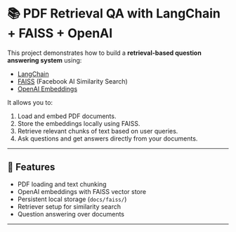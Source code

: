 # 📚 PDF Retrieval QA with LangChain + FAISS + OpenAI

This project demonstrates how to build a **retrieval-based question answering system** using:
- [LangChain](https://www.langchain.com/)  
- [FAISS](https://faiss.ai/) (Facebook AI Similarity Search)  
- [OpenAI Embeddings](https://platform.openai.com/docs/guides/embeddings)

It allows you to:
1. Load and embed PDF documents.
2. Store the embeddings locally using FAISS.
3. Retrieve relevant chunks of text based on user queries.
4. Ask questions and get answers directly from your documents.

---

## 🚀 Features
- PDF loading and text chunking
- OpenAI embeddings with FAISS vector store
- Persistent local storage (`docs/faiss/`)
- Retriever setup for similarity search
- Question answering over documents

---
